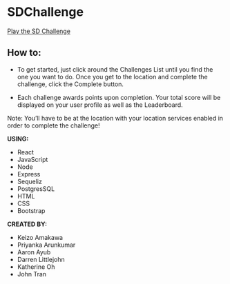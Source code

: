 # SDChallenge

[Play the SD Challenge](https://sdchallenge.herokuapp.com)
## How to:
* To get started, just click around the Challenges List until you find the one you want to do. Once you get to the location and complete the challenge, click the Complete button.

* Each challenge awards points upon completion. Your total score will be displayed on your user profile as well as the Leaderboard.

Note: You’ll have to be at the location with your location services enabled in order to complete the challenge!

**USING:**
* React 
* JavaScript 
* Node 
* Express 
* Sequeliz 
* PostgresSQL 
* HTML
* CSS 
* Bootstrap

**CREATED BY:**
* Keizo Amakawa
* Priyanka Arunkumar
* Aaron Ayub
* Darren Littlejohn
* Katherine Oh
* John Tran


